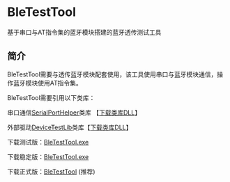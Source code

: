# BleTestTool
基于串口与AT指令集的蓝牙模块搭建的蓝牙透传测试工具

## 简介
BleTestTool需要与透传蓝牙模块配套使用，该工具使用串口与蓝牙模块通信，操作蓝牙模块使用AT指令集。

BleTestTool需要引用以下类库：

串口通信[SerialPortHelper](https://github.com/xiaoxinpro/SerialPortHelper)类库 【[下载类库DLL](https://raw.githubusercontent.com/xiaoxinpro/BleTestTool/master/BleTestTool/bin/Debug/SerialPortHelperLib.dll)】

外部驱动[DeviceTestLib](https://github.com/xiaoxinpro/BleTestTool/tree/master/DeviceTestLib)类库【[下载类库DLL](https://raw.githubusercontent.com/xiaoxinpro/BleTestTool/master/BleTestTool/bin/Debug/DeviceTestLib.dll)】

下载测试版：[BleTestTool.exe](https://raw.githubusercontent.com/xiaoxinpro/BleTestTool/dev/BleTestTool/bin/Debug/BleTestTool.exe)

下载稳定版：[BleTestTool.exe](https://raw.githubusercontent.com/xiaoxinpro/BleTestTool/master/BleTestTool/bin/Debug/BleTestTool.exe)

下载正式版：[BleTestTool](https://github.com/xiaoxinpro/BleTestTool/releases) (推荐)